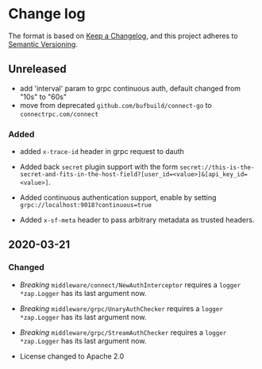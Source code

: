 # Change log

The format is based on [Keep a Changelog](https://keepachangelog.com/en/1.0.0/),
and this project adheres to [Semantic Versioning](https://semver.org/spec/v2.0.0.html).

## Unreleased

* add 'interval' param to grpc continuous auth, default changed from "10s" to "60s"
* move from deprecated `github.com/bufbuild/connect-go` to `connectrpc.com/connect`

### Added

* added `x-trace-id` header in grpc request to dauth

* Added back `secret` plugin support with the form `secret://this-is-the-secret-and-fits-in-the-host-field?[user_id=<value>]&[api_key_id=<value>]`.

* Added continuous authentication support, enable by setting `grpc://localhost:9018?continuous=true`

* Added `x-sf-meta` header to pass arbitrary metadata as trusted headers.

## 2020-03-21

### Changed

* *Breaking* `middleware/connect/NewAuthInterceptor` requires a `logger *zap.Logger` has its last argument now.
* *Breaking* `middleware/grpc/UnaryAuthChecker` requires a `logger *zap.Logger` has its last argument now.
* *Breaking* `middleware/grpc/StreamAuthChecker` requires a `logger *zap.Logger` has its last argument now.

* License changed to Apache 2.0
